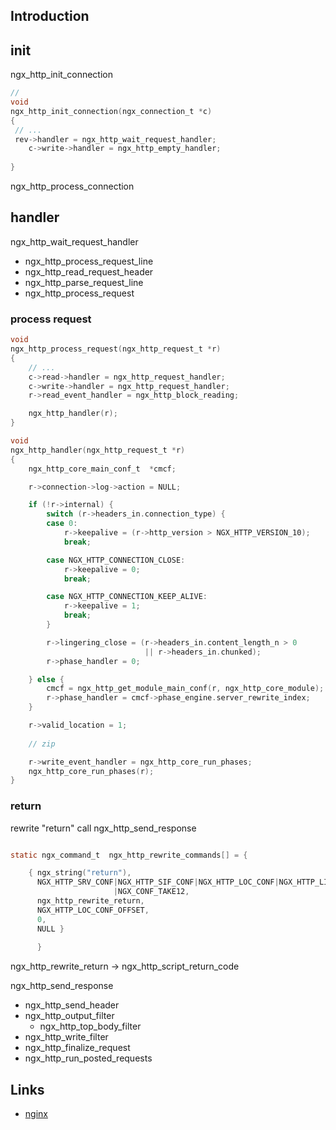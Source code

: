 ## Introduction

## init

ngx_http_init_connection

```c
// 
void
ngx_http_init_connection(ngx_connection_t *c)
{
 // ...   
 rev->handler = ngx_http_wait_request_handler;
    c->write->handler = ngx_http_empty_handler;
    
}
```

ngx_http_process_connection

## handler

ngx_http_wait_request_handler  
 - ngx_http_process_request_line 
 - ngx_http_read_request_header 
 - ngx_http_parse_request_line 
 - ngx_http_process_request


### process request

```c
void
ngx_http_process_request(ngx_http_request_t *r)
{
    // ...
    c->read->handler = ngx_http_request_handler;
    c->write->handler = ngx_http_request_handler;
    r->read_event_handler = ngx_http_block_reading;

    ngx_http_handler(r);
}
```

```c
void
ngx_http_handler(ngx_http_request_t *r)
{
    ngx_http_core_main_conf_t  *cmcf;

    r->connection->log->action = NULL;

    if (!r->internal) {
        switch (r->headers_in.connection_type) {
        case 0:
            r->keepalive = (r->http_version > NGX_HTTP_VERSION_10);
            break;

        case NGX_HTTP_CONNECTION_CLOSE:
            r->keepalive = 0;
            break;

        case NGX_HTTP_CONNECTION_KEEP_ALIVE:
            r->keepalive = 1;
            break;
        }

        r->lingering_close = (r->headers_in.content_length_n > 0
                              || r->headers_in.chunked);
        r->phase_handler = 0;

    } else {
        cmcf = ngx_http_get_module_main_conf(r, ngx_http_core_module);
        r->phase_handler = cmcf->phase_engine.server_rewrite_index;
    }

    r->valid_location = 1;
    
    // zip

    r->write_event_handler = ngx_http_core_run_phases;
    ngx_http_core_run_phases(r);
}
```
### return

rewrite "return" call ngx_http_send_response

```c

static ngx_command_t  ngx_http_rewrite_commands[] = {

    { ngx_string("return"),
      NGX_HTTP_SRV_CONF|NGX_HTTP_SIF_CONF|NGX_HTTP_LOC_CONF|NGX_HTTP_LIF_CONF
                       |NGX_CONF_TAKE12,
      ngx_http_rewrite_return,
      NGX_HTTP_LOC_CONF_OFFSET,
      0,
      NULL }
      
      }
```

ngx_http_rewrite_return -> ngx_http_script_return_code

ngx_http_send_response
- ngx_http_send_header
- ngx_http_output_filter
  - ngx_http_top_body_filter
- ngx_http_write_filter
- ngx_http_finalize_request
- ngx_http_run_posted_requests


## Links

- [nginx](/docs/CS/CN/nginx/nginx.md)







